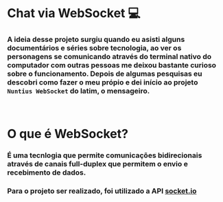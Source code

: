 # Chat via WebSocket 💻
### A ideia desse projeto surgiu quando eu asisti alguns documentários e séries sobre tecnologia, ao ver os personagens se comunicando através do terminal nativo do computador com outras pessoas me deixou bastante curioso sobre o funcionamento. Depois de algumas pesquisas eu descobri como fazer o meu própio e dei início ao projeto ```Nuntius WebSocket``` do latim, o mensageiro. 

<br>

# O que é WebSocket? 

### É uma tecnlogia que permite comunicações bidirecionais através de canais full-duplex que permitem o envio e recebimento de dados.  

<!--- Imagem full-duplex -->

### Para o projeto ser realizado, foi utilizado a API [socket.io](https://socket.io/)

<!-- Imagem websocket --->
